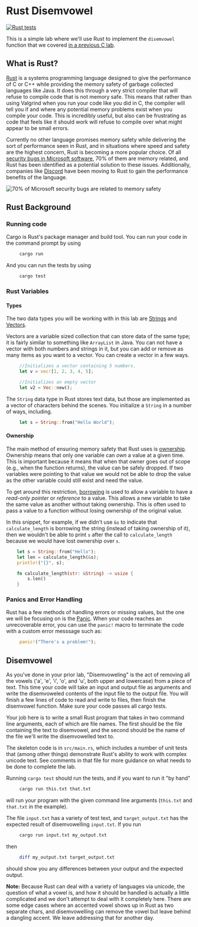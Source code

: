 # Rust Disemvowel

[![Rust tests](../../workflows/RustTests/badge.svg)](../../actions?query=workflow%3A"RustTests")

This is a simple lab where we'll use Rust to
implement the `disemvowel` function that we covered
[in a previous C lab](https://github.com/UMM-CSci-Systems/C-strings-and-memory-management#disemvowel).

## What is Rust?

[Rust](https://www.rust-lang.org/) is a systems programming language designed to give the performance of C or C++ while providing the memory safety of garbage collected languages like Java. It does this through a very strict compiler that will refuse to compile code that is not memory safe. This means that rather than using Valgrind when you run your code like you did in C, the compiler will tell you if and where any potential memory problems exist when you compile your code. This is incredibly useful, but also can be frustrating as code that feels like it should work will refuse to compile over what might appear to be small errors.

Currently no other language promises memory safety while delivering the sort of performance seen in Rust, and in situations where speed and safety are the highest concern, Rust is becoming a more popular choice. Of all [security bugs in Microsoft software](https://www.zdnet.com/article/microsoft-70-percent-of-all-security-bugs-are-memory-safety-issues/), 70% of them are memory related, and Rust has been identified as a potential solution to these issues. Additionally, companies like [Discord](https://blog.discord.com/why-discord-is-switching-from-go-to-rust-a190bbca2b1f) have been moving to Rust to gain the performance benefits of the language.

![70% of Microsoft security bugs are related to memory safety](https://zdnet1.cbsistatic.com/hub/i/2019/02/11/0aafd5ae-20fa-48a3-bbe6-a2251a53e664/microsoft-memory-safety-trends.png)

## Rust Background

### Running code

Cargo is Rust's package manager and build tool.
You can run your code in the command prompt by using

```bash
     cargo run
```

And you can run the tests by using

```bash
     cargo test
```

### Rust Variables

#### Types

The two data types you will be working with in this lab are [Strings](https://doc.rust-lang.org/book/ch08-02-strings.html#storing-utf-8-encoded-text-with-strings) and [Vectors](https://doc.rust-lang.org/book/ch08-01-vectors.html).

Vectors are a variable sized collection that can store data of the same type; it is fairly similar to something like ```ArrayList``` in Java. You can not have a vector with both numbers and strings in it, but you can add or remove as many items as you want to a vector. You can create a vector in a few ways.

```rust
     //Initializes a vector containing 5 numbers.
     let v = vec![1, 2, 3, 4, 5];

     //Initializes an empty vector
     let v2 = Vec::new();
```

The `String` data type in Rust stores text data, but those are implemented as a vector of characters behind the scenes. You initialize a `String` in a number of ways, including.

```rust
     let s = String::from("Hello World");
```

#### Ownership

The main method of ensuring memory safety that Rust uses is [ownership](https://doc.rust-lang.org/book/ch04-01-what-is-ownership.html). Ownership means that only one variable can _own_ a value at a given time. This is important because it means that when that owner goes out of scope (e.g., when the function returns), the value can be safely dropped. If two variables were pointing to that value we would not be able to drop the value as the other variable could still exist and need
the value.

To get around this restriction, [borrowing](https://doc.rust-lang.org/book/ch04-02-references-and-borrowing.html) is used to allow a variable to have a _read-only pointer_ or _reference_ to a value. This allows a new variable to take the same value as another without taking ownership. This is often used to pass a value to a function without losing ownership of the original value.

In this snippet, for example, if we didn't use `&s` to indicate
that `calculate_length` is borrowing the string (instead of
taking ownership of it), then we wouldn't be able to print `s`
after the call to `calculate_length` because we would have lost
ownership over `s`.

```rust
    let s = String::from("Hello");
    let len = calculate_length(&s);
    println!("{}", s);

    fn calculate_length(str: &String) -> usize {
        s.len()
    }
```

### Panics and Error Handling

Rust has a few methods of handling errors or missing values, but the one we will be focusing on is the [Panic](https://doc.rust-lang.org/book/ch09-01-unrecoverable-errors-with-panic.html). When your code reaches an unrecoverable error, you can use the `panic!` macro to terminate the code with a custom error messsage
such as:

```rust
     panic!("There's a problem!");
```

## Disemvowel

As you've done in your prior lab, "Disemvoweling" is the act of removing all the vowels ('a', 'e', 'i', 'o', and 'u', both upper and lowercase) from a piece of text. This time your code will take an input and output file as arguments and write the disemvoweled contents of the input file to the output file. You will finish a few lines of code to read and write to files, then finish the disemvowel function. Make sure your code passes all cargo tests.

Your job here is to write a small Rust program that takes in two
command line arguments, each of which are file names. The first
should be the file containing the text to disemvowel, and the
second should be the name of the file we'll write the disemvowelled
text to.

The skeleton code is in `src/main.rs`, which includes a number of
unit tests that (among other things) demonstrate Rust's ability to
work with complex unicode text. See comments in that file for
more guidance on what needs to be done to complete the lab.

Running `cargo test` should run the tests, and if you want to
run it "by hand"

```bash
     cargo run this.txt that.txt
```

will run your program with the given command line arguments
(`this.txt` and `that.txt` in the example).

The file `input.txt` has a variety of test text, and
`target_output.txt` has the expected result of disemvowelling
`input.txt`. If you run

```bash
     cargo run input.txt my_output.txt
```

then

```bash
     diff my_output.txt target_output.txt
```

should show you any differences between your output and the
expected output.

**Note:** Because Rust can deal with a variety of languages via
unicode, the question of what a vowel is, and how it should be
handled is actually a little complicated and we don't attempt
to deal with it completely here. There are some edge cases where
an accented vowel shows up in Rust as two separate chars, and
disemvowelling can remove the vowel but leave behind a dangling
accent. We leave addressing that for another day.
